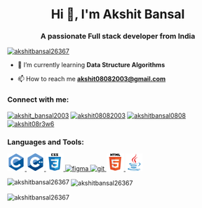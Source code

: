 <h1 align="center">Hi 👋, I'm Akshit Bansal</h1>
<h3 align="center">A passionate Full stack developer from India</h3>

<p align="left"> <a href="https://github.com/ryo-ma/github-profile-trophy"><img src="https://github-profile-trophy.vercel.app/?username=akshitbansal26367" alt="akshitbansal26367" /></a> </p>

- 🌱 I’m currently learning **Data Structure Algorithms**

- 📫 How to reach me **akshit08082003@gmail.com**

<h3 align="left">Connect with me:</h3>
<p align="left">
<a href="https://instagram.com/akshit_bansal2003" target="blank"><img align="center" src="https://raw.githubusercontent.com/rahuldkjain/github-profile-readme-generator/master/src/images/icons/Social/instagram.svg" alt="akshit_bansal2003" height="30" width="40" /></a>
<a href="https://www.codechef.com/users/akshit08082003" target="blank"><img align="center" src="https://cdn.jsdelivr.net/npm/simple-icons@3.1.0/icons/codechef.svg" alt="akshit08082003" height="30" width="40" /></a>
<a href="https://www.leetcode.com/akshitbansal0808" target="blank"><img align="center" src="https://raw.githubusercontent.com/rahuldkjain/github-profile-readme-generator/master/src/images/icons/Social/leet-code.svg" alt="akshitbansal0808" height="30" width="40" /></a>
<a href="https://auth.geeksforgeeks.org/user/akshit08r3w6" target="blank"><img align="center" src="https://raw.githubusercontent.com/rahuldkjain/github-profile-readme-generator/master/src/images/icons/Social/geeks-for-geeks.svg" alt="akshit08r3w6" height="30" width="40" /></a>
</p>

<h3 align="left">Languages and Tools:</h3>
<p align="left"> 
  <a href="https://www.cprogramming.com/" target="_blank" rel="noreferrer"> <img src="https://raw.githubusercontent.com/devicons/devicon/master/icons/c/c-original.svg" alt="c" width="40" height="40"/> </a> 
  <a href="https://www.w3schools.com/cpp/" target="_blank" rel="noreferrer"> <img src="https://raw.githubusercontent.com/devicons/devicon/master/icons/cplusplus/cplusplus-original.svg" alt="cplusplus" width="40" height="40"/> </a> 
  <a href="https://www.w3schools.com/css/" target="_blank" rel="noreferrer"> <img src="https://raw.githubusercontent.com/devicons/devicon/master/icons/css3/css3-original-wordmark.svg" alt="css3" width="40" height="40"/> </a> 
  <a href="https://www.figma.com/" target="_blank" rel="noreferrer"> <img src="https://www.vectorlogo.zone/logos/figma/figma-icon.svg" alt="figma" width="40" height="40"/> </a> 
  <a href="https://git-scm.com/" target="_blank" rel="noreferrer"> <img src="https://www.vectorlogo.zone/logos/git-scm/git-scm-icon.svg" alt="git" width="40" height="40"/> </a> 
  <a href="https://www.w3.org/html/" target="_blank" rel="noreferrer"> <img src="https://raw.githubusercontent.com/devicons/devicon/master/icons/html5/html5-original-wordmark.svg" alt="html5" width="40" height="40"/> </a> 
  <a href="https://www.java.com" target="_blank" rel="noreferrer"> <img src="https://raw.githubusercontent.com/devicons/devicon/master/icons/java/java-original.svg" alt="java" width="40" height="40"/> </a> 
</p>

<p><img align="left" src="https://github-readme-stats.vercel.app/api/top-langs?username=akshitbansal26367&show_icons=true&locale=en&layout=compact" alt="akshitbansal26367" /></p>

<p>&nbsp;<img align="center" src="https://github-readme-stats.vercel.app/api?username=akshitbansal26367&show_icons=true&locale=en" alt="akshitbansal26367" /></p>

<p><img align="center" src="https://github-readme-streak-stats.herokuapp.com/?user=akshitbansal26367&" alt="akshitbansal26367" /></p>
